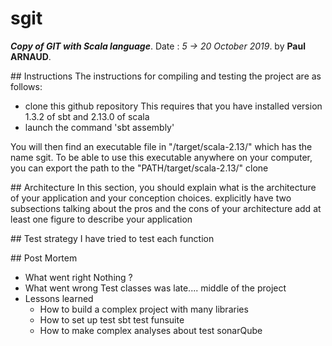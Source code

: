 # sgit

***Copy of GIT with Scala language***.
Date : _5 -> 20 October 2019_.
by **Paul ARNAUD**.

## Instructions
The instructions for compiling and testing the project are as follows:

* clone this github repository
This requires that you have installed version 1.3.2 of sbt and 2.13.0 of scala
* launch the command 'sbt assembly'

You will then find an executable file in "/target/scala-2.13/" which has the name sgit.
To be able to use this executable anywhere on your computer, you can export the path to the "PATH/target/scala-2.13/" clone

## Architecture
In this section, you should
explain what is the architecture of your application and your conception choices.
explicitly have two subsections talking about the pros and the cons of your architecture
add at least one figure to describe your application

## Test strategy
I have tried to test each function

## Post Mortem

* What went right
Nothing ?
* What went wrong
Test classes was late.... middle of the project
* Lessons learned
  * How to build a complex project with many libraries
  * How to set up test
sbt test
funsuite
  * How to make complex analyses about test
sonarQube
